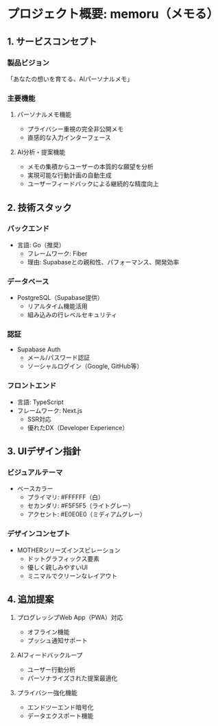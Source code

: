 # プロジェクト概要: memoru（メモる）

## 1. サービスコンセプト
### 製品ビジョン
「あなたの想いを育てる、AIパーソナルメモ」

### 主要機能
1. パーソナルメモ機能
   - プライバシー重視の完全非公開メモ
   - 直感的な入力インターフェース
   
2. AI分析・提案機能
   - メモの集積からユーザーの本質的な願望を分析
   - 実現可能な行動計画の自動生成
   - ユーザーフィードバックによる継続的な精度向上

## 2. 技術スタック
### バックエンド
- 言語: Go（推奨）
  - フレームワーク: Fiber
  - 理由: Supabaseとの親和性、パフォーマンス、開発効率

### データベース
- PostgreSQL（Supabase提供）
  - リアルタイム機能活用
  - 組み込みの行レベルセキュリティ

### 認証
- Supabase Auth
  - メール/パスワード認証
  - ソーシャルログイン（Google, GitHub等）

### フロントエンド
- 言語: TypeScript
- フレームワーク: Next.js
  - SSR対応
  - 優れたDX（Developer Experience）

## 3. UIデザイン指針
### ビジュアルテーマ
- ベースカラー
  - プライマリ: #FFFFFF（白）
  - セカンダリ: #F5F5F5（ライトグレー）
  - アクセント: #E0E0E0（ミディアムグレー）

### デザインコンセプト
- MOTHERシリーズインスピレーション
  - ドットグラフィックス要素
  - 優しく親しみやすいUI
  - ミニマルでクリーンなレイアウト

## 4. 追加提案
1. プログレッシブWeb App（PWA）対応
   - オフライン機能
   - プッシュ通知サポート

2. AIフィードバックループ
   - ユーザー行動分析
   - パーソナライズされた提案最適化

3. プライバシー強化機能
   - エンドツーエンド暗号化
   - データエクスポート機能